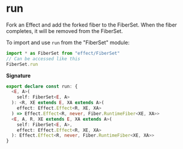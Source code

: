 # run

Fork an Effect and add the forked fiber to the FiberSet.
When the fiber completes, it will be removed from the FiberSet.

To import and use `run` from the "FiberSet" module:

```ts
import * as FiberSet from "effect/FiberSet"
// Can be accessed like this
FiberSet.run
```

**Signature**

```ts
export declare const run: {
  <E, A>(
    self: FiberSet<E, A>
  ): <R, XE extends E, XA extends A>(
    effect: Effect.Effect<R, XE, XA>
  ) => Effect.Effect<R, never, Fiber.RuntimeFiber<XE, XA>>
  <E, A, R, XE extends E, XA extends A>(
    self: FiberSet<E, A>,
    effect: Effect.Effect<R, XE, XA>
  ): Effect.Effect<R, never, Fiber.RuntimeFiber<XE, XA>>
}
```
